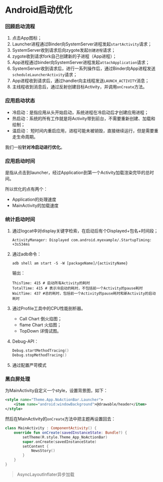 # Android启动优化


<!--more-->

### 回顾启动流程

1. 点击App图标；
2. Launcher进程通过Binder向SystemServer进程发起`startActivity`请求；
3. SystemServer收到请求后向zygote发起`创建进程`请求；
4. zygote收到请求fork自己创建新的子进程（App进程）；
5. App进程通过binder向SystemServer进程发起`attachApplication`请求；
6. SystemServer收到请求后，进行一系列操作后，通过Binder向App进程发送`scheduleLauncherActivity`请求；
7. App进程收到请求后，通过handler向主线程发送`LAUNCH_ACTIVITY`消息；
8. 主线程收到消息后，通过反射创建目标Activity，并调用`onCreate`方法。

### 应用启动状态

- 冷启动：是指应用从头开始启动，系统进程在冷启动后才创建应用进程；
- 热启动：系统的所有工作就是将Activity带到前台，不需要重新创建、加载和绘制；
- 温启动： 短时间内重启应用，进程可能未被销毁，直接继续运行，但是需要重走生命周期。

我们一般**针对冷启动进行优化**。

### 应用启动时间

是指从点击到launcher，经过Application到第一个Activity加载渲染完毕的总时间。

所以优化的点有两个：

- Application的处理速度
- MainActivity的加载速度

### 统计启动时间

1. 通过logcat中对display关键字检索，在启动后有个Displayed+包名+时间段；
    ```shell
    ActivityManager: Displayed com.android.myexample/.StartupTiming: +3s534ms
    ```
2. 通过adb命令：
    ```shell
    adb shell am start -S -W [packageName]/{activityName}
    ```
    输出：
    ```shell
    ThisTime: 415 # 启动所有Activity的耗时
    TotalTime: 415 # 表示冷启动的耗时，不包括前一个Activity的pause耗时
    WaitTime: 437 #总的耗时，包括前一个Activity的pause耗时和新Activity的启动耗时
    ```
3. 通过Profile工具中的CPU性能剖析器。
    - Call Chart 倒火焰图；
    - flame Chart 火焰图；
    - TopDown 详情试图。

4. Debug-API：
    ```kotlin
    Debug.startMethodTracing()
    Debug.stopMethodTracing()
    ```

5. 通过配置严苛模式

### 黑白屏处理

为MainActivity自定义一个style，设置背景图，如下：

```xml
<style name="Theme.App.NoActionBar.Launcher">
    <item name="android:windowBackground">@drawable/header</item>
</style>
```

然后在MainActivity的`onCreate`方法中把主题再设置回去：

```kotlin
class MainActivity : ComponentActivity() {
    override fun onCreate(savedInstanceState: Bundle?) {
        setTheme(R.style.Theme_App_NoActionBar)
        super.onCreate(savedInstanceState)
        setContent {
            NewsStory()
        }
    }
}
```

> AsyncLayoutInflater异步加载
